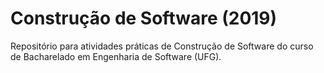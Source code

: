 # Construção de Software (2019)
Repositório para atividades práticas de Construção de Software do curso de Bacharelado em Engenharia de Software (UFG). 

